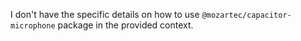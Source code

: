 I don't have the specific details on how to use `@mozartec/capacitor-microphone` package in the provided context.